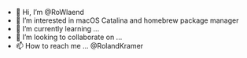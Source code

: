 - 👋 Hi, I’m @RoWlaend
- 👀 I’m interested in macOS Catalina and homebrew package manager
- 🌱 I’m currently learning ...
- 💞️ I’m looking to collaborate on ...
- 📫 How to reach me ... @RolandKramer

<!---
RoWlaend/RoWlaend is a ✨ special ✨ repository because its `README.md` (this file) appears on your GitHub profile.
You can click the Preview link to take a look at your changes.
--->
